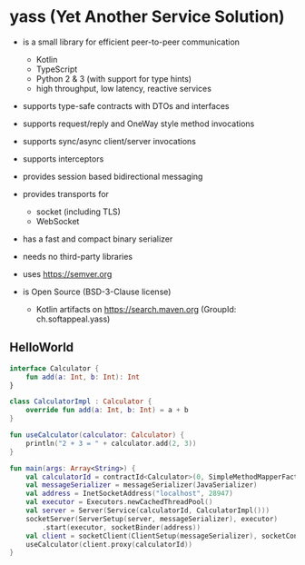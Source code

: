 # yass (Yet Another Service Solution)

* is a small library for efficient peer-to-peer communication
  * Kotlin
  * TypeScript
  * Python 2 & 3 (with support for type hints)
  * high throughput, low latency, reactive services

* supports type-safe contracts with DTOs and interfaces

* supports request/reply and OneWay style method invocations

* supports sync/async client/server invocations

* supports interceptors

* provides session based bidirectional messaging

* provides transports for
  * socket (including TLS)
  * WebSocket

* has a fast and compact binary serializer

* needs no third-party libraries

* uses https://semver.org

* is Open Source (BSD-3-Clause license)
  * Kotlin artifacts on https://search.maven.org (GroupId: ch.softappeal.yass)

## HelloWorld

```kotlin
interface Calculator {
    fun add(a: Int, b: Int): Int
}

class CalculatorImpl : Calculator {
    override fun add(a: Int, b: Int) = a + b
}

fun useCalculator(calculator: Calculator) {
    println("2 + 3 = " + calculator.add(2, 3))
}

fun main(args: Array<String>) {
    val calculatorId = contractId<Calculator>(0, SimpleMethodMapperFactory)
    val messageSerializer = messageSerializer(JavaSerializer)
    val address = InetSocketAddress("localhost", 28947)
    val executor = Executors.newCachedThreadPool()
    val server = Server(Service(calculatorId, CalculatorImpl()))
    socketServer(ServerSetup(server, messageSerializer), executor)
        .start(executor, socketBinder(address))
    val client = socketClient(ClientSetup(messageSerializer), socketConnector(address))
    useCalculator(client.proxy(calculatorId))
}
```
